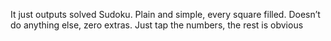 It just outputs solved Sudoku. Plain and simple, every square filled. Doesn’t do anything else, zero extras.
Just tap the numbers, the rest is obvious
